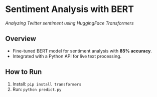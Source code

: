 # Sentiment Analysis with BERT  
*Analyzing Twitter sentiment using HuggingFace Transformers*  

## Overview  
- Fine-tuned BERT model for sentiment analysis with **85% accuracy**.  
- Integrated with a Python API for live text processing.  

## How to Run  
1. Install: `pip install transformers`  
2. Run: `python predict.py` 
